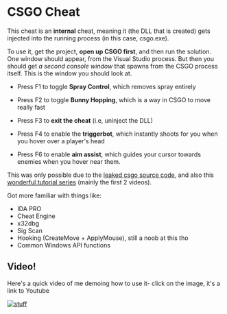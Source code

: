 # CSGO Cheat

This cheat is an **internal** cheat, meaning it (the DLL that is created) gets injected into the running process (in this case, csgo.exe). 

To use it, get the project, **open up CSGO first**, and then run the solution. One window should appear, from the Visual Studio process.
But then you should get *a second console window* that spawns from the CSGO process itself. This is the window you should look at.

- Press F1 to toggle **Spray Control**, which removes spray entirely

- Press F2 to toggle **Bunny Hopping**, which is a way in CSGO to move really fast

- Press F3 to **exit the cheat** (i.e, uninject the DLL)

- Press F4 to enable the **triggerbot**, which instantly shoots for you when you hover over a player's head

- Press F6 to enable **aim assist**, which guides your cursor towards enemies when you hover near them.

This was only possible due to the [leaked csgo source code](https://github.com/perilouswithadollarsign/cstrike15_src), and also this [wonderful tutorial series](https://www.youtube.com/watch?v=xunnwiOwHvI&t=9s) (mainly the first 2 videos). 

Got more familiar with things like:

- IDA PRO 
- Cheat Engine
- x32dbg
- Sig Scan
- Hooking (CreateMove + ApplyMouse), still a noob at this tho
- Common Windows API functions 

## Video!

Here's a quick video of me demoing how to use it- click on the image, it's a link to Youtube

[![stuff](https://i9.ytimg.com/vi/9n91lrLUaB4/mqdefault.jpg?v=6287cf36&sqp=COydn5QG&rs=AOn4CLCMM7QEiSi5lmddQkuAeppvA0Yrqg)](https://youtu.be/9n91lrLUaB4)

